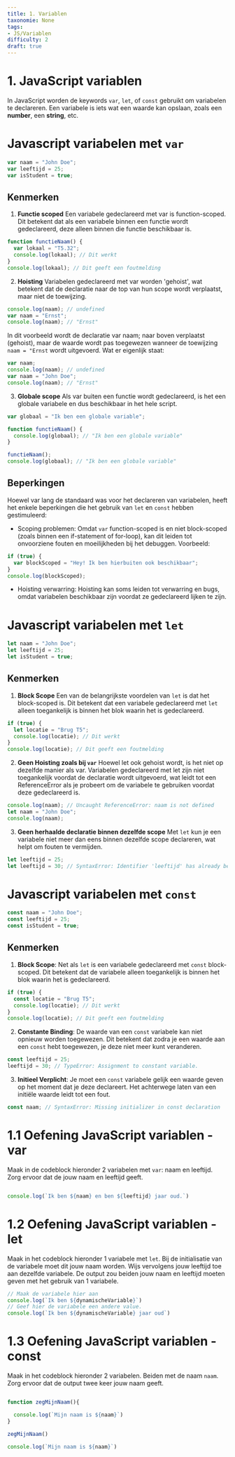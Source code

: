 ```yaml
---
title: 1. Variablen
taxonomie: None
tags:
- JS/Variablen
difficulty: 2
draft: true 
---
```


# 1. JavaScript variablen
In JavaScript worden de keywords `var`, `let`, of `const` gebruikt om variabelen te declareren. Een variabele is iets wat een waarde kan opslaan, zoals een **number**, een **string**, etc.

# Javascript variabelen met `var`

```javascript
var naam = "John Doe";
var leeftijd = 25;
var isStudent = true;
```

## Kenmerken
1. **Functie scoped** Een variabele gedeclareerd met var is function-scoped. Dit betekent dat als een variabele binnen een functie wordt gedeclareerd, deze alleen binnen die functie beschikbaar is.

```javascript
function functieNaam() {
  var lokaal = "T5.32";
  console.log(lokaal); // Dit werkt
}
console.log(lokaal); // Dit geeft een foutmelding
```

2. **Hoisting** Variabelen gedeclareerd met var worden 'gehoist', wat betekent dat de declaratie naar de top van hun scope wordt verplaatst, maar niet de toewijzing.

```javascript
console.log(naam); // undefined
var naam = "Ernst";
console.log(naam); // "Ernst"
```

In dit voorbeeld wordt de declaratie var naam; naar boven verplaatst (gehoist), maar de waarde wordt pas toegewezen wanneer de toewijzing `naam = "Ernst` wordt uitgevoerd. Wat er eigenlijk staat:

```javascript
var naam;
console.log(naam); // undefined
var naam = "John Doe";
console.log(naam); // "Ernst"
```

3. **Globale scope**
Als var buiten een functie wordt gedeclareerd, is het een globale variabele en dus beschikbaar in het hele script.
```javascript
var globaal = "Ik ben een globale variable";

function functieNaam() {
  console.log(globaal); // "Ik ben een globale variable"
}

functieNaam();
console.log(globaal); // "Ik ben een globale variable"
```

## Beperkingen
Hoewel var lang de standaard was voor het declareren van variabelen, heeft het enkele beperkingen die het gebruik van `let` en `const` hebben gestimuleerd:
- Scoping problemen: Omdat `var` function-scoped is en niet block-scoped (zoals binnen een if-statement of for-loop), kan dit leiden tot onvoorziene fouten en moeilijkheden bij het debuggen. Voorbeeld:

```javascript
if (true) {
  var blockScoped = "Hey! Ik ben hierbuiten ook beschikbaar";
}
console.log(blockScoped); 
```
- Hoisting verwarring: Hoisting kan soms leiden tot verwarring en bugs, omdat variabelen beschikbaar zijn voordat ze gedeclareerd lijken te zijn.


# Javascript variabelen met `let`

```javascript
let naam = "John Doe";
let leeftijd = 25;
let isStudent = true;
```

## Kenmerken
1. **Block Scope** Een van de belangrijkste voordelen van `let` is dat het block-scoped is. Dit betekent dat een variabele gedeclareerd met `let` alleen toegankelijk is binnen het blok waarin het is gedeclareerd.

```javascript
if (true) {
  let locatie = "Brug T5";
  console.log(locatie); // Dit werkt
}
console.log(locatie); // Dit geeft een foutmelding
```

2. **Geen Hoisting zoals bij `var`** Hoewel let ook gehoist wordt, is het niet op dezelfde manier als var. Variabelen gedeclareerd met let zijn niet toegankelijk voordat de declaratie wordt uitgevoerd, wat leidt tot een ReferenceError als je probeert om de variabele te gebruiken voordat deze gedeclareerd is.

```javascript
console.log(naam); // Uncaught ReferenceError: naam is not defined
let naam = "John Doe";
console.log(naam);
```

3. **Geen herhaalde declaratie binnen dezelfde scope** Met `let` kun je een variabele niet meer dan eens binnen dezelfde scope declareren, wat helpt om fouten te vermijden.

```javascript
let leeftijd = 25;
let leeftijd = 30; // SyntaxError: Identifier 'leeftijd' has already been declared
```

# Javascript variabelen met `const`

```javascript
const naam = "John Doe";
const leeftijd = 25;
const isStudent = true;
```

## Kenmerken
1. **Block Scope**: Net als `let` is een variabele gedeclareerd met `const` block-scoped. Dit betekent dat de variabele alleen toegankelijk is binnen het blok waarin het is gedeclareerd.

```javascript
if (true) {
  const locatie = "Brug T5";
  console.log(locatie); // Dit werkt
}
console.log(locatie); // Dit geeft een foutmelding
```

2. **Constante Binding**: De waarde van een `const` variabele kan niet opnieuw worden toegewezen. Dit betekent dat zodra je een waarde aan een `const` hebt toegewezen, je deze niet meer kunt veranderen.

```javascript
const leeftijd = 25;
leeftijd = 30; // TypeError: Assignment to constant variable.
```

3. **Initieel Verplicht**: Je moet een `const` variabele gelijk een waarde geven op het moment dat je deze declareert. Het achterwege laten van een initiële waarde leidt tot een fout.

```javascript
const naam; // SyntaxError: Missing initializer in const declaration
```


# 1.1 Oefening JavaScript variablen - var
Maak in de codeblock hieronder 2 variabelen met `var`: naam en leeftijd. Zorg ervoor dat de jouw naam en leeftijd geeft.

```javascript runner

console.log(`Ik ben ${naam} en ben ${leeftijd} jaar oud.`)
```

# 1.2 Oefening JavaScript variablen - let
Maak in het codeblock hieronder 1 variabele met `let`. Bij de initialisatie van de variabele moet dit jouw naam worden. Wijs vervolgens jouw leeftijd toe aan dezelfde variabele. De output zou beiden jouw naam en leeftijd moeten geven met het gebruik van 1 variabele.

```javascript runner
// Maak de variabele hier aan
console.log(`Ik ben ${dynamischeVariable}`)
// Geef hier de variabele een andere value.
console.log(`Ik ben ${dynamischeVariable} jaar oud`)
```

# 1.3 Oefening JavaScript variablen - const
Maak in het codeblock hieronder 2 variabelen. Beiden met de naam `naam`. Zorg ervoor dat de output twee keer jouw naam geeft.

```javascript runner

function zegMijnNaam(){

  console.log(`Mijn naam is ${naam}`)
}

zegMijnNaam()

console.log(`Mijn naam is ${naam}`)
```